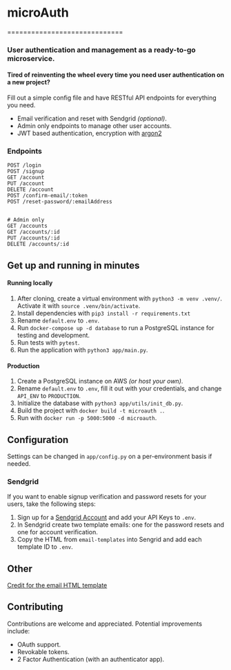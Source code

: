 # microAuth
=============================

### User authentication and management as a ready-to-go microservice.

#### Tired of reinventing the wheel every time you need user authentication on a new project?

Fill out a simple config file and have RESTful API endpoints for everything you need. 

* Email verification and reset with Sendgrid _(optional)_.
* Admin only endpoints to manage other user accounts.
* JWT based authentication, encryption with [argon2](https://github.com/P-H-C/phc-winner-argon2)


### Endpoints

```
POST /login
POST /signup
GET /account
PUT /account
DELETE /account
POST /confirm-email/:token
POST /reset-password/:emailAddress


# Admin only
GET /accounts
GET /accounts/:id
PUT /accounts/:id
DELETE /accounts/:id
```

## Get up and running in minutes

#### Running locally

1. After cloning, create a virtual environment with `python3 -m venv .venv/`. Activate it with `source .venv/bin/activate`.
2. Install dependencies with `pip3 install -r requirements.txt`
3. Rename `default.env` to `.env`.
4. Run `docker-compose up -d database` to run a PostgreSQL instance for testing and development.
5. Run tests with `pytest`.
6. Run the application with `python3 app/main.py`.

#### Production

1. Create a PostgreSQL instance on AWS _(or host your own)_.
2. Rename `default.env` to `.env`, fill it out with your credentials, and change `API_ENV` to `PRODUCTION`.
3. Initialize the database with `python3 app/utils/init_db.py`. 
3. Build the project with `docker build -t microauth .`.
4. Run with `docker run -p 5000:5000 -d microauth`.

## Configuration

Settings can be changed in `app/config.py` on a per-environment basis if needed.

### Sendgrid

If you want to enable signup verification and password resets for your users, take the following steps:
1. Sign up for a [Sendgrid Account](https://sendgrid.com) and add your API Keys to `.env`.
2. In Sendgrid create two template emails: one for the password resets and one for account verification.
3. Copy the HTML from `email-templates` into Sengrid and add each template ID to `.env`.


## Other

[Credit for the email HTML template](https://github.com/leemunroe/responsive-html-email-template)
 
## Contributing 

Contributions are welcome and appreciated. Potential improvements include:

* OAuth support.
* Revokable tokens.
* 2 Factor Authentication (with an authenticator app).

